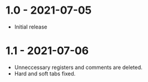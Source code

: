 
# 1.0 - 2021-07-05
- Initial release
# 1.1 - 2021-07-06
- Unneccessary registers and comments are deleted.
- Hard and soft tabs fixed.
